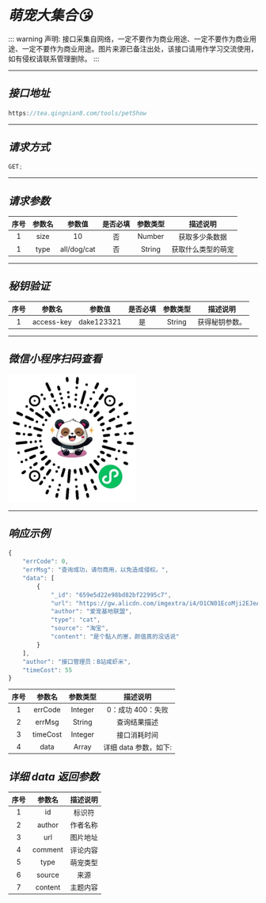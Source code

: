 # **_萌宠大集合:kissing_heart:_**

::: warning 声明:
接口采集自网络，一定不要作为商业用途、一定不要作为商业用途、一定不要作为商业用途。图片来源已备注出处，该接口请用作学习交流使用，如有侵权请联系管理删除。
:::

---

## **_接口地址_**

```js
https://tea.qingnian8.com/tools/petShow
```

---

## **_请求方式_**

```js
GET;
```

---

## **_请求参数_**

| 序号 | 参数名 |   参数值    | 是否必填 | 参数类型 |      描述说明      |
| :--: | :----: | :---------: | :------: | :------: | :----------------: |
|  1   |  size  |     10      |    否    |  Number  |   获取多少条数据   |
|  1   |  type  | all/dog/cat |    否    |  String  | 获取什么类型的萌宠 |

---

## **_秘钥验证_**

| 序号 |   参数名   |   参数值   | 是否必填 | 参数类型 |    描述说明    |
| :--: | :--------: | :--------: | :------: | :------: | :------------: |
|  1   | access-key | dake123321 |    是    |  String  | 获得秘钥参数。 |

---

## **_微信小程序扫码查看_**

![壁纸接口](../public/images/pandow.jpg)

---

## **_响应示例_**

```ts
{
	"errCode": 0,
	"errMsg": "查询成功，请勿商用，以免造成侵权。",
	"data": [
		{
			"_id": "659e5d22e98bd82bf22995c7",
			"url": "https://gw.alicdn.com/imgextra/i4/O1CN01EcoMji2EJeAxuOLX9_!!0-rate.jpg",
			"author": "爱宠基地联盟",
			"type": "cat",
			"source": "淘宝",
			"content": "是个黏人的崽，颜值真的没话说"
		}
	],
	"author": "接口管理员：B站咸虾米",
	"timeCost": 55
}
```

| 序号 |  参数名  | 参数类型 |       描述说明        |
| :--: | :------: | :------: | :-------------------: |
|  1   | errCode  | Integer  |   0：成功 400：失败   |
|  2   |  errMsg  |  String  |     查询结果描述      |
|  3   | timeCost | Integer  |     接口消耗时间      |
|  4   |   data   |  Array   | 详细 data 参数，如下: |

## **_详细 data 返回参数_**

| 序号 | 参数名  | 描述说明 |
| :--: | :-----: | :------: |
|  1   |   id    |  标识符  |
|  2   | author  | 作者名称 |
|  3   |   url   | 图片地址 |
|  4   | comment | 评论内容 |
|  5   |  type   | 萌宠类型 |
|  6   | source  |   来源   |
|  7   | content | 主题内容 |
